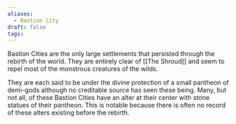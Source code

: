 ```yaml
---
aliases: 
  - Bastion City
draft: false
tags:
---
```


Bastion Cities are the only large settlements that persisted through the rebirth of the world. They are entirely clear of [[The Shroud]] and seem to repel most of the monstrous creatures of the wilds.

They are each said to be under the divine protection of a small pantheon of demi-gods although no creditable source has seen these being. Many, but not all, of these Bastion Cities have an alter at their center with stone statues of their pantheon. This is notable because there is often no record of these alters existing before the rebirth.